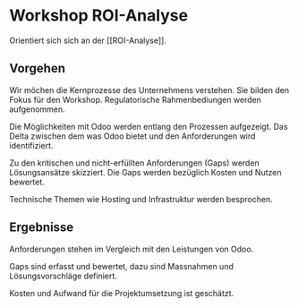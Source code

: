 # Workshop ROI-Analyse

Orientiert sich sich an der [[ROI-Analyse]].

## Vorgehen

Wir möchen die Kernprozesse des Unternehmens verstehen. Sie bilden den Fokus für den Workshop. Regulatorische Rahmenbediungen werden aufgenommen.

Die Möglichkeiten mit Odoo werden entlang den Prozessen aufgezeigt. Das Delta zwischen dem was Odoo bietet und den Anforderungen wird identifiziert.

Zu den kritischen und nicht-erfüllten Anforderungen (Gaps) werden Lösungsansätze skizziert. Die Gaps werden bezüglich Kosten und Nutzen bewertet.

Technische Themen wie Hosting und Infrastruktur werden besprochen.

## Ergebnisse

Anforderungen stehen im Vergleich mit den Leistungen von Odoo.

Gaps sind erfasst und bewertet, dazu sind Massnahmen und Lösungsvorschläge definiert.

Kosten und Aufwand für die Projektumsetzung ist geschätzt.